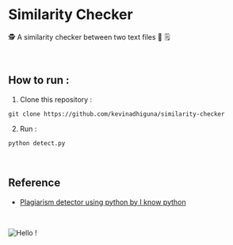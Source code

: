 # Similarity Checker

🕵️ A similarity checker between two text files 📝 🗒

<br />

## How to run :

1) Clone this repository :<br/>
```
git clone https://github.com/kevinadhiguna/similarity-checker
```

2) Run :<br/>
```
python detect.py
```

<br/>

## Reference

- [Plagiarism detector using python by I know python](https://youtu.be/lRzC3w2NDg0)

<br />


![Hello !](https://api.visitorbadge.io/api/VisitorHit?user=kevinadhiguna&repo=similarity-checker&label=thanks%20for%20dropping%20in%20!&labelColor=%23000000&countColor=%23FFFFFF)
